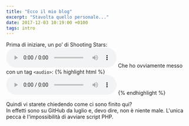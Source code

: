 ```yaml
---
title: "Ecco il mio blog"
excerpt: "Stavolta quello personale..."
date: 2017-12-03 10:19:00 +0100
tags: intro
---
```

Prima di iniziare, un po’ di Shooting Stars:
<audio src="{{ site.url }}/assets/audio/ShootingStars.m4a" controls>
   <a href="https://youtu.be/7Xueo6Y">Shooting Stars su Youtube</a>
</audio>
Che ho ovviamente messo con un tag `<audio>`:
{% highlight html %}
<audio src="{{ site.url }}/assets/audio/ShootingStars.m4a" controls>
   <a href="https://youtu.be/7Xueo6Y">Shooting Stars su Youtube</a>
</audio>
{% endhighlight %}

Quindi vi starete chiedendo come ci sono finito qui?<br>
In effetti sono su GitHub da luglio e, devo dire, non è niente male. L'unica pecca è l'impossibilità di avviare script PHP.
